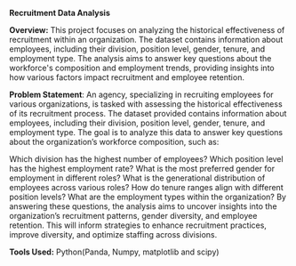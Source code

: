 **Recruitment Data Analysis**

**Overview:**
This project focuses on analyzing the historical effectiveness of recruitment within an organization. The dataset contains information about employees, including their division, position level, gender, tenure, and employment type. The analysis aims to answer key questions about the workforce's composition and employment trends, providing insights into how various factors impact recruitment and employee retention.

**Problem Statement**:
An agency, specializing in recruiting employees for various organizations, is tasked with assessing the historical effectiveness of its recruitment process. The dataset provided contains information about employees, including their division, position level, gender, tenure, and employment type. The goal is to analyze this data to answer key questions about the organization’s workforce composition, such as:

Which division has the highest number of employees?
Which position level has the highest employment rate?
What is the most preferred gender for employment in different roles?
What is the generational distribution of employees across various roles?
How do tenure ranges align with different position levels?
What are the employment types within the organization?
By answering these questions, the analysis aims to uncover insights into the organization’s recruitment patterns, gender diversity, and employee retention. This will inform strategies to enhance recruitment practices, improve diversity, and optimize staffing across divisions.

**Tools Used:**
	Python(Panda, Numpy, matplotlib and scipy)


